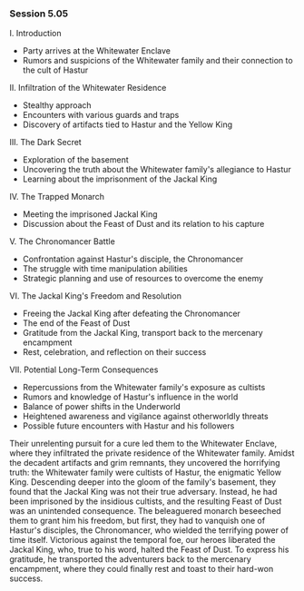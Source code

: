 ### Session 5.05 ###

 I. Introduction
- Party arrives at the Whitewater Enclave
- Rumors and suspicions of the Whitewater family and their connection to the cult of Hastur

 II. Infiltration of the Whitewater Residence
- Stealthy approach
- Encounters with various guards and traps
- Discovery of artifacts tied to Hastur and the Yellow King

 III. The Dark Secret
- Exploration of the basement
- Uncovering the truth about the Whitewater family's allegiance to Hastur
- Learning about the imprisonment of the Jackal King

 IV. The Trapped Monarch
- Meeting the imprisoned Jackal King
- Discussion about the Feast of Dust and its relation to his capture

 V. The Chronomancer Battle
- Confrontation against Hastur's disciple, the Chronomancer
- The struggle with time manipulation abilities
- Strategic planning and use of resources to overcome the enemy

 VI. The Jackal King's Freedom and Resolution
- Freeing the Jackal King after defeating the Chronomancer
- The end of the Feast of Dust
- Gratitude from the Jackal King, transport back to the mercenary encampment
- Rest, celebration, and reflection on their success

 VII. Potential Long-Term Consequences
- Repercussions from the Whitewater family's exposure as cultists
- Rumors and knowledge of Hastur's influence in the world
- Balance of power shifts in the Underworld
- Heightened awareness and vigilance against otherworldly threats
- Possible future encounters with Hastur and his followers



Their unrelenting pursuit for a cure led them to the Whitewater Enclave, where they infiltrated the private residence of the Whitewater family. Amidst the decadent artifacts and grim remnants, they uncovered the horrifying truth: the Whitewater family were cultists of Hastur, the enigmatic Yellow King.
Descending deeper into the gloom of the family's basement, they found that the Jackal King was not their true adversary. Instead, he had been imprisoned by the insidious cultists, and the resulting Feast of Dust was an unintended consequence. The beleaguered monarch beseeched them to grant him his freedom, but first, they had to vanquish one of Hastur's disciples, the Chronomancer, who wielded the terrifying power of time itself.
Victorious against the temporal foe, our heroes liberated the Jackal King, who, true to his word, halted the Feast of Dust. To express his gratitude, he transported the adventurers back to the mercenary encampment, where they could finally rest and toast to their hard-won success.
